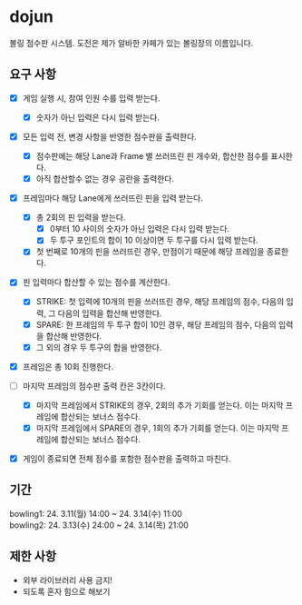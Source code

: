 # dojun

볼링 점수판 시스템. 도전은 제가 알바한 카페가 있는 볼링장의 이름입니다.

## 요구 사항

- [x] 게임 실행 시, 참여 인원 수를 입력 받는다.
  - [x] 숫자가 아닌 입력은 다시 입력 받는다.
- [x] 모든 입력 전, 변경 사항을 반영한 점수판을 출력한다.
  - [x] 점수판에는 해당 Lane과 Frame 별 쓰러뜨린 핀 개수와, 합산한 점수를 표시한다.
  - [x] 아직 합산할수 없는 경우 공란을 출력한다.
- [x] 프레임마다 해당 Lane에게 쓰러뜨린 핀을 입력 받는다.
  - [x] 총 2회의 핀 입력을 받는다.
    - [x] 0부터 10 사이의 숫자가 아닌 입력은 다시 입력 받는다.
    - [x] 두 투구 포인트의 합이 10 이상이면 두 투구를 다시 입력 받는다.
  - [x] 첫 번째로 10개의 핀을 쓰러뜨린 경우, 만점이기 때문에 해당 프레임을 종료한다.
- [x] 핀 입력마다 합산할 수 있는 점수를 계산한다.
  - [x] STRIKE: 첫 입력에 10개의 핀을 쓰러뜨린 경우, 해당 프레임의 점수, 다음의 입력, 그 다음의 입력을 합산해 반영한다.
  - [x] SPARE: 한 프레임의 두 투구 합이 10인 경우, 해당 프레임의 점수, 다음의 입력을 합산해 반영한다.
  - [x] 그 외의 경우 두 투구의 합을 반영한다.
- [x] 프레임은 총 10회 진행한다.
- [ ] 마지막 프레임의 점수판 출력 칸은 3칸이다.
  - [x] 마지막 프레임에서 STRIKE의 경우, 2회의 추가 기회를 얻는다. 이는 마지막 프레임에 합산되는 보너스 점수다.
  - [x] 마지막 프레임에서 SPARE의 경우, 1회의 추가 기회를 얻는다. 이는 마지막 프레임에 합산되는 보너스 점수다.
- [x] 게임이 종료되면 전체 점수를 포함한 점수판을 출력하고 마친다.


## 기간

bowling1: 24. 3.11(월) 14:00 ~ 24. 3.14(수) 11:00<br>
bowling2: 24. 3.13(수) 24:00 ~ 24. 3.14(목) 21:00

## 제한 사항

- 외부 라이브러리 사용 금지!
- 되도록 혼자 힘으로 해보기